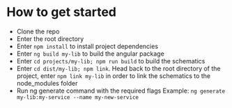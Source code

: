 # How to get started

- Clone the repo
- Enter the root directory
- Enter `npm install` to install project dependencies
- Enter `ng build my-lib` to build the angular package
- Enter `cd projects/my-lib; npm run build` to build the schematics 
- Enter `cd dist/my-lib; npm link`. Head back to the root directory of the project, enter `npm link my-lib` in order to link the schematics to the node_modules folder
- Run ng generate command with the required flags
	Example: `ng generate my-lib:my-service --name my-new-service`